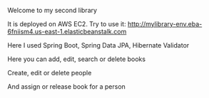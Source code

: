 Welcome to my second library

It is deployed on AWS EC2. Try to use it: http://mylibrary-env.eba-6fniism4.us-east-1.elasticbeanstalk.com

Here I used Spring Boot, Spring Data JPA, Hibernate Validator

Here you can add, edit, search or delete books

Create, edit or delete people

And assign or release book for a person


